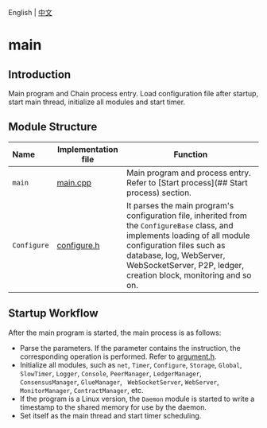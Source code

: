 English | [中文](README_CN.md) 

# main

## Introduction

Main program and Chain process entry. Load configuration file after startup, start main thread, initialize all modules and start timer.

## Module Structure
Name | Implementation file | Function
|:--- | --- | ---
| `main` | [main.cpp](./main.cpp) | Main program and process entry. Refer to [Start process](## Start process) section.
| `Configure` | [configure.h](./configure.h) | It parses the main program's configuration file, inherited from the `ConfigureBase` class, and implements loading of all module configuration files such as database, log, WebServer, WebSocketServer, P2P, ledger, creation block, monitoring and so on.


## Startup Workflow

After the main program is started, the main process is as follows:

- Parse the parameters. If the parameter contains the instruction, the corresponding operation is performed. Refer to [argument.h](../common/argument.h).
- Initialize all modules, such as `net`, `Timer`, `Configure`, `Storage`, `Global`, `SlowTimer`, `Logger`, `Console`, `PeerManager`, `LedgerManager`, `ConsensusManager`, `GlueManager`, ` WebSocketServer`, `WebServer`, `MonitorManager`, `ContractManager`, etc.
- If the program is a Linux version, the `Daemon` module is started to write a timestamp to the shared memory for use by the daemon.
- Set itself as the main thread and start timer scheduling.
